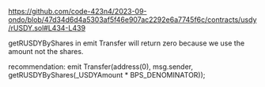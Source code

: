 https://github.com/code-423n4/2023-09-ondo/blob/47d34d6d4a5303af5f46e907ac2292e6a7745f6c/contracts/usdy/rUSDY.sol#L434-L439

getRUSDYByShares in emit Transfer will return zero because we use the amount not the shares.

recommendation:
emit Transfer(address(0), msg.sender, getRUSDYByShares(_USDYAmount * BPS_DENOMINATOR));
 